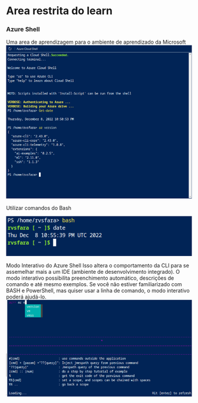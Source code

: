 
# Area restrita do learn
### Azure Shell
Uma area de aprendizagem para o ambiente de aprendizado da Microsoft
![shell](02azure_cloud_shell.png)

Utilizar comandos do Bash

![bash](03bashazure.png)

Modo Interativo do Azure Shell
Isso altera o comportamento da CLI para se assemelhar mais a um IDE (ambiente de desenvolvimento integrado). O modo interativo possibilita preenchimento automático, descrições de comando e até mesmo exemplos. Se você não estiver familiarizado com BASH e PowerShell, mas quiser usar a linha de comando, o modo interativo poderá ajudá-lo.
![interativo](04interativo.png)



